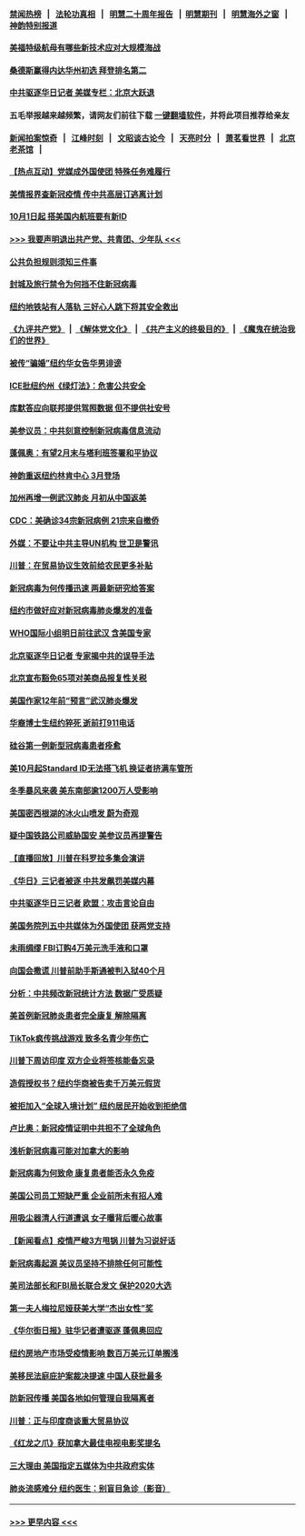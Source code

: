 #### [禁闻热榜](热点新闻.md?=0)  &nbsp;&nbsp;|&nbsp;&nbsp; [法轮功真相](https://github.com/gfw-breaker/truth/blob/master/README.md?=0) &nbsp;&nbsp;|&nbsp;&nbsp; [明慧二十周年报告](https://github.com/gfw-breaker/mh-reports/blob/master/README.md?=0) &nbsp;&nbsp;|&nbsp;&nbsp;[明慧期刊](https://github.com/gfw-breaker/mh-qikan) &nbsp;&nbsp;|&nbsp;&nbsp; [明慧海外之窗](https://github.com/gfw-breaker/mh-news/blob/master/README.md?=0) &nbsp;&nbsp;|&nbsp;&nbsp; [神韵特别报道](https://github.com/gfw-breaker/mh-news/blob/master/shenyun.md?=0)
#### [美福特级航母有哪些新技术应对大规模海战](../pages/nsc412/n11882087.md?t=02231702) 
#### [桑德斯赢得内达华州初选 拜登排名第二](../pages/nsc412/n11888760.md?t=02231702) 
#### [中共驱逐华日记者 美媒专栏：北京大跃退](../pages/nsc412/n11888453.md?t=02231702) 
#### 五毛举报越来越频繁，请网友们前往下载 [一键翻墙软件](https://github.com/gfw-breaker/ssr-accounts)，并将此项目推荐给亲友
#### [新闻拍案惊奇](https://github.com/gfw-breaker/banned-news/blob/master/pages/link4.md) &nbsp;&nbsp;|&nbsp;&nbsp; [江峰时刻](https://github.com/gfw-breaker/banned-news/blob/master/pages/link4.md) &nbsp;&nbsp;|&nbsp;&nbsp; [文昭谈古论今](https://github.com/gfw-breaker/banned-news/blob/master/pages/link4.md) &nbsp;&nbsp;|&nbsp;&nbsp; [天亮时分](https://github.com/gfw-breaker/banned-news/blob/master/pages/link4.md) &nbsp;&nbsp;|&nbsp;&nbsp; [萧茗看世界](https://github.com/gfw-breaker/banned-news/blob/master/pages/link4.md) &nbsp;&nbsp;|&nbsp;&nbsp; [北京老茶馆](https://github.com/gfw-breaker/banned-news/blob/master/pages/link4.md) &nbsp;&nbsp;|&nbsp;&nbsp; 
#### [【热点互动】党媒成外国使团 特殊任务难履行](../pages/nsc412/n11888306.md?t=02231702) 
#### [美情报界查新冠疫情 传中共高层订逃离计划](../pages/nsc412/n11888161.md?t=02231702) 
#### [10月1日起 搭美国内航班要有新ID](../pages/nsc412/n11888243.md?t=02231702) 
#### [>>> 我要声明退出共产党、共青团、少年队 <<<](https://github.com/begood0513/goodnews/blob/master/quit/letter.md) 
#### [公共负担规则须知三件事](../pages/nsc412/n11888123.md?t=02231702) 
#### [封城及旅行禁令为何挡不住新冠病毒](../pages/nsc412/n11888067.md?t=02231702) 
#### [纽约地铁站有人落轨   三好心人跳下将其安全救出](../pages/nsc412/n11888088.md?t=02231702) 
#### [《九评共产党》](https://github.com/begood0513/9ping.md/blob/master/README.md) &nbsp;|&nbsp; [《解体党文化》](../../../../jtdwh.md/blob/master/README.md)  &nbsp;|&nbsp; [《共产主义的终极目的》](../../../../gczydzjmd.md/blob/master/README.md) &nbsp;|&nbsp; [《魔鬼在统治我们的世界》](../../../../mgztzwmdsj.md/blob/master/README.md) 
#### [被传“骗婚”纽约华女告华男诽谤](../pages/nsc412/n11887303.md?t=02231702) 
#### [ICE批纽约州《绿灯法》：危害公共安全](../pages/nsc412/n11887285.md?t=02231702) 
#### [库默答应向联邦提供驾照数据 但不提供社安号](../pages/nsc412/n11887269.md?t=02231702) 
#### [美参议员：中共刻意控制新冠病毒信息流动](../pages/nsc412/n11887949.md?t=02231702) 
#### [蓬佩奥：有望2月末与塔利班签署和平协议](../pages/nsc412/n11887248.md?t=02231702) 
#### [神韵重返纽约林肯中心 3月登场](../pages/nsc412/n11885013.md?t=02231702) 
#### [加州再增一例武汉肺炎 月初从中国返美](../pages/nsc412/n11886929.md?t=02231702) 
#### [CDC：美确诊34宗新冠病例 21宗来自撤侨](../pages/nsc412/n11886795.md?t=02231702) 
#### [外媒：不要让中共主导UN机构 世卫是警讯](../pages/nsc412/n11886401.md?t=02231702) 
#### [川普：在贸易协议生效前给农民更多补贴](../pages/nsc412/n11886549.md?t=02231702) 
#### [新冠病毒为何传播迅速 两最新研究给答案](../pages/nsc412/n11886505.md?t=02231702) 
#### [纽约市做好应对新冠病毒肺炎爆发的准备](../pages/nsc412/n11885019.md?t=02231702) 
#### [WHO国际小组明日前往武汉 含美国专家](../pages/nsc412/n11886380.md?t=02231702) 
#### [北京驱逐华日记者 专家揭中共的误导手法](../pages/nsc412/n11886124.md?t=02231702) 
#### [北京宣布豁免65项对美商品报复性关税](../pages/nsc412/n11885960.md?t=02231702) 
#### [美国作家12年前“预言”武汉肺炎爆发](../pages/nsc412/n11885487.md?t=02231702) 
#### [华裔博士生纽约猝死  逝前打911电话](../pages/nsc412/n11885007.md?t=02231702) 
#### [硅谷第一例新型冠病毒患者痊愈](../pages/nsc412/n11885163.md?t=02231702) 
#### [美10月起Standard ID无法搭飞机  换证者挤满车管所](../pages/nsc412/n11885036.md?t=02231702) 
#### [冬季暴风来袭 美东南部逾1200万人受影响](../pages/nsc412/n11884620.md?t=02231702) 
#### [美国密西根湖的冰火山喷发 蔚为奇观](../pages/nsc412/n11884842.md?t=02231702) 
#### [疑中国铁路公司威胁国安 美参议员再提警告](../pages/nsc412/n11884300.md?t=02231702) 
#### [【直播回放】川普在科罗拉多集会演讲](../pages/nsc412/n11883640.md?t=02231702) 
#### [《华日》三记者被逐 中共发飙罚美媒内幕](../pages/nsc412/n11884184.md?t=02231702) 
#### [中共驱逐华日三记者 欧盟：攻击言论自由](../pages/nsc412/n11884179.md?t=02231702) 
#### [美国务院列五中共媒体为外国使团 获两党支持](../pages/nsc412/n11883954.md?t=02231702) 
#### [未雨绸缪 FBI订购4万美元洗手液和口罩](../pages/nsc412/n11883960.md?t=02231702) 
#### [向国会撒谎 川普前助手斯通被判入狱40个月](../pages/nsc412/n11883930.md?t=02231702) 
#### [分析：中共频改新冠统计方法 数据广受质疑](../pages/nsc412/n11883875.md?t=02231702) 
#### [美首例新冠肺炎患者完全康复 解除隔离](../pages/nsc412/n11883754.md?t=02231702) 
#### [TikTok疯传挑战游戏 致多名青少年伤亡](../pages/nsc412/n11883598.md?t=02231702) 
#### [川普下周访印度 双方企业将签核能备忘录](../pages/nsc412/n11883604.md?t=02231702) 
#### [造假授权书？纽约华商被告卖千万美元假货](../pages/nsc412/n11882429.md?t=02231702) 
#### [被拒加入“全球入境计划”  纽约居民开始收到拒绝信](../pages/nsc412/n11882417.md?t=02231702) 
#### [卢比奥：新冠疫情证明中共担不了全球角色](../pages/nsc412/n11881340.md?t=02231702) 
#### [浅析新冠病毒可能对加拿大的影响](../pages/nsc412/n11879775.md?t=02231702) 
#### [新冠病毒为何致命 康复患者能否永久免疫](../pages/nsc412/n11881488.md?t=02231702) 
#### [美国公司员工短缺严重 企业前所未有招人难](../pages/nsc412/n11881792.md?t=02231702) 
#### [用吸尘器清人行道遭讽 女子曝背后暖心故事](../pages/nsc412/n11881702.md?t=02231702) 
#### [【新闻看点】疫情严峻3方甩锅 川普为习说好话](../pages/nsc412/n11881049.md?t=02231702) 
#### [新冠病毒起源 美议员坚持不排除任何可能性](../pages/nsc412/n11881179.md?t=02231702) 
#### [美司法部长和FBI局长联合发文 保护2020大选](../pages/nsc412/n11881522.md?t=02231702) 
#### [第一夫人梅拉尼娅获美大学“杰出女性”奖](../pages/nsc412/n11881185.md?t=02231702) 
#### [《华尔街日报》驻华记者遭驱逐 蓬佩奥回应](../pages/nsc412/n11881166.md?t=02231702) 
#### [纽约房地产市场受疫情影响  数百万美元订单搁浅](../pages/nsc412/n11879548.md?t=02231702) 
#### [美移民法庭庇护案裁决提速 中国人获批最多](../pages/nsc412/n11879431.md?t=02231702) 
#### [防新冠传播 美国各地如何管理自我隔离者](../pages/nsc412/n11881062.md?t=02231702) 
#### [川普：正与印度商谈重大贸易协议](../pages/nsc412/n11880861.md?t=02231702) 
#### [《红龙之爪》获加拿大最佳电视电影奖提名](../pages/nsc412/n11879517.md?t=02231702) 
#### [三大理由 美国指定五媒体为中共政府实体](../pages/nsc412/n11878945.md?t=02231702) 
#### [肺炎流感难分 纽约医生：别盲目急诊（影音）](../pages/nsc412/n11879426.md?t=02231702) 

----
#### [ >>> 更早内容 <<< ](../indexes/nsc412-earlier.md)
